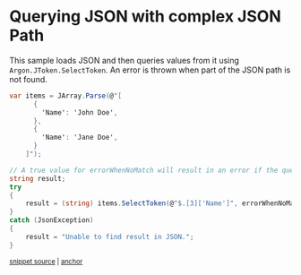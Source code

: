 # Querying JSON with complex JSON Path

This sample loads JSON and then queries values from it using `Argon.JToken.SelectToken`. An error is thrown when part of the JSON path is not found.

<!-- snippet: ErrorWhenNoMatchQuery -->
<a id='snippet-errorwhennomatchquery'></a>
```cs
var items = JArray.Parse(@"[
      {
        'Name': 'John Doe',
      },
      {
        'Name': 'Jane Doe',
      }
    ]");

// A true value for errorWhenNoMatch will result in an error if the queried value is missing
string result;
try
{
    result = (string) items.SelectToken(@"$.[3]['Name']", errorWhenNoMatch: true);
}
catch (JsonException)
{
    result = "Unable to find result in JSON.";
}
```
<sup><a href='/src/Tests/Documentation/Samples/JsonPath/ErrorWhenNoMatchQuery.cs#L10-L32' title='Snippet source file'>snippet source</a> | <a href='#snippet-errorwhennomatchquery' title='Start of snippet'>anchor</a></sup>
<!-- endSnippet -->
